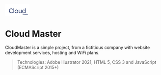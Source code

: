 <img  width="80"  src="./img/cloud-master-logo.svg"  alt="Logo CloudMaster">

# Cloud Master

CloudMaster is a simple project, from a fictitious company with website development services, hosting and WiFi plans.

> Technologies: Adobe Illustrator 2021, HTML 5, CSS 3 and JavaScript (ECMAScript 2015+)